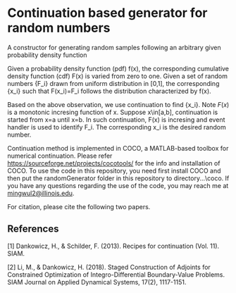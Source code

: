 # Continuation based generator for random numbers
A constructor for generating random samples following an arbitrary given probability density function

Given a probability density function (pdf) f(x), the corresponding cumulative density function (cdf) F(x) is varied from zero to one. Given a set of random numbers {F_i} drawn from uniform distribution in [0,1], the corresponding {x_i} such that F(x_i)=F_i follows the distribution characterized by f(x).

Based on the above observation, we use continuation to find {x_i}. Note $F(x)$ is a monotonic incresing function of x. Suppose x\in[a,b], continuation is started from x=a until x=b. In such continuation, F(x) is incresing and event handler is used to identify F_i. The corresponding x_i is the desired random number.

Continuation method is implemented in COCO, a MATLAB-based toolbox for numerical continuation. Please refer https://sourceforge.net/projects/cocotools/ for the info and installation of COCO. To use the code in this repository, you need first install COCO and then put the randomGenerator folder in this repository to directory...\coco. If you have any questions regarding the use of the code, you may reach me at mingwul2@illinois.edu.

For citation, please cite the following two papers.

## References
[1] Dankowicz, H., & Schilder, F. (2013). Recipes for continuation (Vol. 11). SIAM.

[2] Li, M., & Dankowicz, H. (2018). Staged Construction of Adjoints for Constrained Optimization of Integro-Differential Boundary-Value Problems. SIAM Journal on Applied Dynamical Systems, 17(2), 1117-1151.


